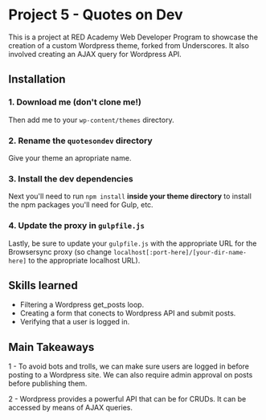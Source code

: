 # Project 5 - Quotes on Dev

This is a project at RED Academy Web Developer Program to showcase the creation of a custom Wordpress theme, forked from Underscores. It also involved creating an AJAX query for Wordpress API.

## Installation

### 1. Download me (don't clone me!)

Then add me to your `wp-content/themes` directory.

### 2. Rename the `quotesondev` directory

Give your theme an apropriate name.

### 3. Install the dev dependencies

Next you'll need to run `npm install` **inside your theme directory** to install the npm packages you'll need for Gulp, etc.

### 4. Update the proxy in `gulpfile.js`

Lastly, be sure to update your `gulpfile.js` with the appropriate URL for the Browsersync proxy (so change `localhost[:port-here]/[your-dir-name-here]` to the appropriate localhost URL).

## Skills learned

- Filtering a Wordpress get_posts loop.
- Creating a form that conects to Wordpress API and submit posts.
- Verifying that a user is logged in.

## Main Takeaways

1 - To avoid bots and trolls, we can make sure users are logged in before posting to a Wordpress site. We can also require admin approval on posts before publishing them.

2 - Wordpress provides a powerful API that can be for CRUDs. It can be accessed by means of AJAX queries.
